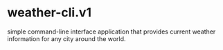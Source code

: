 # weather-cli.v1
simple command-line interface application that provides current weather information for any city around the world.
